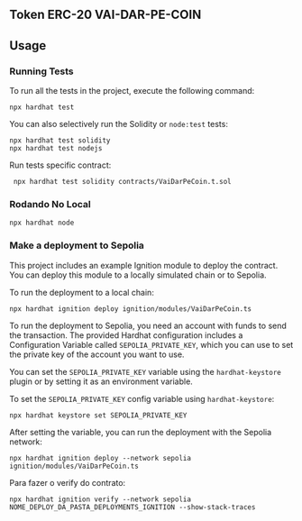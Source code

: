 ## Token ERC-20 VAI-DAR-PE-COIN

## Usage

### Running Tests

To run all the tests in the project, execute the following command:

```shell
npx hardhat test
```

You can also selectively run the Solidity or `node:test` tests:

```shell
npx hardhat test solidity
npx hardhat test nodejs
```

Run tests specific contract:

```shell
 npx hardhat test solidity contracts/VaiDarPeCoin.t.sol 
 ```

### Rodando No Local

```shell
npx hardhat node
```


### Make a deployment to Sepolia

This project includes an example Ignition module to deploy the contract. You can deploy this module to a locally simulated chain or to Sepolia.

To run the deployment to a local chain:

```shell
npx hardhat ignition deploy ignition/modules/VaiDarPeCoin.ts
```

To run the deployment to Sepolia, you need an account with funds to send the transaction. The provided Hardhat configuration includes a Configuration Variable called `SEPOLIA_PRIVATE_KEY`, which you can use to set the private key of the account you want to use.

You can set the `SEPOLIA_PRIVATE_KEY` variable using the `hardhat-keystore` plugin or by setting it as an environment variable.

To set the `SEPOLIA_PRIVATE_KEY` config variable using `hardhat-keystore`:

```shell
npx hardhat keystore set SEPOLIA_PRIVATE_KEY
```

After setting the variable, you can run the deployment with the Sepolia network:

```shell
npx hardhat ignition deploy --network sepolia ignition/modules/VaiDarPeCoin.ts
```

Para fazer o verify do contrato:

```shell
npx hardhat ignition verify --network sepolia NOME_DEPLOY_DA_PASTA_DEPLOYMENTS_IGNITION --show-stack-traces
```
